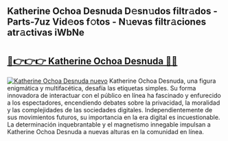 ## Katherine Ochoa Desnuda D𝚎sn𝚞dos filtr𝚊dos - Parts-7uz Vid𝚎os f𝚘tos - N𝚞evas filtr𝚊ciones atr𝚊ctivas iWbNe

# <h2><a href="http://mb7zwae.tromn.icu/?c=Katherine+Ochoa+Desnuda">🔗👉👉👉 Katherine Ochoa Desnuda 🔗🔗</a></h2>

[![Katherine Ochoa Desnuda nuevo](https://i.imgur.com/pEAQMta.gif)](http://mb7zwae.tromn.icu/?c=Katherine+Ochoa+Desnuda)
Katherine Ochoa Desnuda, una figura enigmática y multifacética, desafía las etiquetas simples. Su forma innovadora de interactuar con el público en línea ha fascinado y enfurecido a los espectadores, encendiendo debates sobre la privacidad, la moralidad y las complejidades de las sociedades digitales. Independientemente de sus movimientos futuros, su importancia en la era digital es incuestionable. La determinación inquebrantable y el magnetismo innegable impulsan a Katherine Ochoa Desnuda a nuevas alturas en la comunidad en línea.
